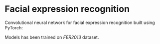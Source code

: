 # Facial expression recognition

Convolutional neural network for facial expression recognition built using PyTorch:

Models has been trained on _FER2013_ dataset.
